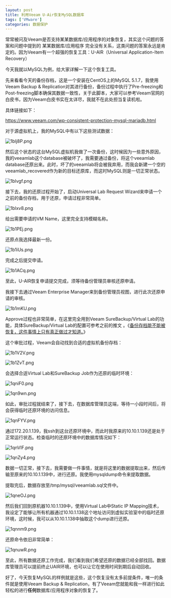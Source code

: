 ```yaml
---
layout: post
title: 利用Veeam U-Air恢复MySQL数据库
tags: ['VMware']
categories: 数据保护
---
```




常常被问及Veeam是否支持某某数据库/应用程序的对象恢复，其实这个问题的答案和问题中提到的 某某数据库/应用程序 完全没有关系，这类问题的答案永远是肯定的。因为Veeam有一个超强的恢复工具：U-AIR（Universal Application-Item Recovery）



今天我就以MySQL为例，给大家详解一下这个恢复工具。



先来看看今天的备份存档，这是一个安装在CentOS上的MySQL 5.1.7，我使用Veeam Backup & Replication对其进行备份，备份过程中执行了Pre-freezing和Post-freezing脚本确保其数据一致性，关于此脚本，大家可以参考Veeam官网的白皮书，因为Veeam白皮书实在太详尽，我就不在此处担当复读机啦。



具体链接如下：

https://www.veeam.com/wp-consistent-protection-mysql-mariadb.html

对于源虚拟机上，我的MySQL中有以下这些测试数据：

<img src="https://s2.ax1x.com/2020/02/12/1blj8P.png" alt="1blj8P.png"  />

然后这个状态的这台MySQL虚拟机我做了一次备份，这时候因为一些意外原因，我的veeamlab这个database被破坏了，我需要通过备份，将这个veeamlab database还原出来。此时，坏了的veeamlab将会被我弃用，而我会新建一个空的veeamlab_recovered作为新的目标还原库，而这时MySQL则是一切正常状态。

![1blvgf.png](https://s2.ax1x.com/2020/02/12/1blvgf.png)

接下去，我的还原过程开始了，启动Universal Lab Request Wizard来申请一个之前的备份存档，用于还原，申请过程非常简单。

![1blxv8.png](https://s2.ax1x.com/2020/02/12/1blxv8.png)

给出需要申请的VM Name，这里完全支持模糊名称。

![1b1PEj.png](https://s2.ax1x.com/2020/02/12/1b1PEj.png)

还原点我选择最新一份。

![1b1iUs.png](https://s2.ax1x.com/2020/02/12/1b1iUs.png)

完成之后提交申请。

![1b1ACq.png](https://s2.ax1x.com/2020/02/12/1b1ACq.png)

至此，U-AIR恢复申请提交完成，须等待备份管理员审核还原申请。

我接下去通过Veeam Enterprise Manager来到备份管理员视图，进行此次还原申请的审核。

![1b1mKU.png](https://s2.ax1x.com/2020/02/12/1b1mKU.png)

Approve过程也非常简单，在这里完全用到Veeam SureBackup/Virtual Lab的功能，具体SureBackup/Virtual Lab的配置可参考之前的推文 。《[备份存档能不能被恢复，这件事情上只有真正做过才知道。](http://mp.weixin.qq.com/s?__biz=MzU4NzA1MTk2Mg==&mid=2247483830&idx=1&sn=3fee7103411facb64c243c32b0e0ff65&chksm=fdf0a763ca872e75b75ca65be5f81791549bac6322e5f161ec5becc5be23eef27833ea47b9f3&scene=21#wechat_redirect)》

这个审批过程，Veeam会自动找到合适的虚拟机备份存档：

![1b1V2V.png](https://s2.ax1x.com/2020/02/12/1b1V2V.png)

![1b1ZvT.png](https://s2.ax1x.com/2020/02/12/1b1ZvT.png)

会选择合适Virtual Lab和SureBackup Job作为还原的临时环境：

![1qniF0.png](https://s2.ax1x.com/2020/02/13/1qniF0.png)

![1qn9wn.png](https://s2.ax1x.com/2020/02/13/1qn9wn.png)



如此，审批过程就结束了，接下去，在数据库管理员这端，等待一小段时间后，将会获得临时还原环境的访问信息。



![1qnFYV.png](https://s2.ax1x.com/2020/02/13/1qnFYV.png)



通过172.20.1.139，我ssh到这台还原环境中，而此时我原来的10.10.1.139还是处于正常运行状态。检查临时的还原环境中的数据库情况如下：



![1qnVlF.png](https://s2.ax1x.com/2020/02/13/1qnVlF.png)

![1qnZy4.png](https://s2.ax1x.com/2020/02/13/1qnZy4.png)



数据一切正常，接下去，我需要做一件事情，就是将这里的数据提取出来，然后传输至原来的10.10.1.139中，进行还原。我使用mysqldump命令来提取数据。

提取完后，数据存放至/tmp/mysql/veeamlab.sql文件中。

![1qneOJ.png](https://s2.ax1x.com/2020/02/13/1qneOJ.png)



然后我们回到原机器10.10.1.139中，使用Virtual Lab中Static IP Mapping技术，我设定了能够让所有机器通过10.10.1.138这个地址访问到虚拟实验室中的临时还原环境，这时候，我可以从10.10.1.138中抽取这个dump进行还原。



![1qnnm9.png](https://s2.ax1x.com/2020/02/13/1qnnm9.png)

还原命令依旧非常简单：

![1qnuwR.png](https://s2.ax1x.com/2020/02/13/1qnuwR.png)



至此，所有数据还原工作完成，我们看到我们希望还原的数据已经全部找回。数据库管理员可以提前终止UAIR环境，也可以让它在使用时间到期后自动回收。



好了，今天恢复MySQL的样例就是这些，这个恢复没有太多前提条件，唯一的条件就是使用Veeam Backup & Replication，有了Veeam您就能和我一样进行如此轻松的进行**任何**数据库/应用程序对象的恢复了。